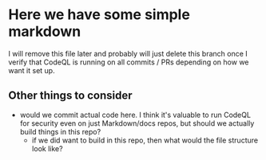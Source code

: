 # Here we have some simple markdown

I will remove this file later and probably will just delete this branch once I verify that CodeQL is running on all commits / PRs depending on how we want it set up.

## Other things to consider

- would we commit actual code here. I think it's valuable to run CodeQL for security even on just Markdown/docs repos, but should we actually build things in this repo?
  - if we did want to build in this repo, then what would the file structure look like?
